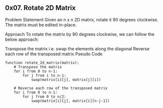 ## 0x07. Rotate 2D Matrix


Problem Statement
Given an n x n 2D matrix, rotate it 90 degrees clockwise. The matrix must be edited in-place.

Approach
To rotate the matrix by 90 degrees clockwise, we can follow the below approach:

Transpose the matrix i.e. swap the elements along the diagonal
Reverse each row of the transposed matrix
Pseudo Code

```
function rotate_2d_matrix(matrix):
    # Transpose the matrix
    for i from 0 to n-1:
        for j from i to n-1:
            swap(matrix[i][j], matrix[j][i])
    
    # Reverse each row of the transposed matrix
    for i from 0 to n-1:
        for j from 0 to n/2:
            swap(matrix[i][j], matrix[i][n-j-1])
```


